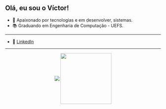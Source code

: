 ## Olá, eu sou o Víctor! 

- 📱 Apaixonado por tecnologias e em desenvolver, sistemas.
- 📚 Graduando em Engenharia de Computação - UEFS.

---
- 💼 <a href="https://www.linkedin.com/in/victor-souza-santos-48292b201/">LinkedIn</a>

---

<p align="center">
  <a>
    <img
      align="center"
      src="https://github-readme-stats.vercel.app/api/top-langs/?username=viubis&layout=compact"
    />
  </a>
  <a>
    <img
      align="center"
      height="165"
      src="https://github-readme-stats.vercel.app/api?username=viubis&show_icons=true&theme=radical"
    />
  </a>
</p>

